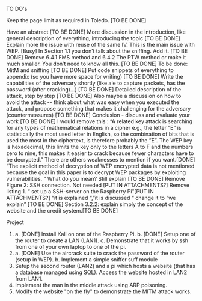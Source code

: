TO DO's

Keep the page limit as required in Toledo. [TO BE DONE]

Have an abstract [TO BE DONE]
More discussion in the introduction, like general description of everything, introducing the topic [TO BE DONE]
Explain more the issue with reuse of the same IV. This is the main issue with WEP. [Busy]
In Section 1.1 you don’t talk about the sniffing. Add it. [TO BE DONE]
Remove 6.4.1 FMS method and 6.4.2 The PTW method or make it much smaller. You don’t need to know all this. [TO BE DONE]
To be done: MitM and sniffing [TO BE DONE]
Put code snippets of everything to appendix (so you have more space for writing) [TO BE DONE]
Write the capabilities of the adversary shortly (like ale to capture packets, has the password (after cracking)...) [TO BE DONE]
Detailed description of the attack, step by step [TO BE DONE]
Also maybe a discussion on how to avoid the attack -- think about what was easy when you executed the attack, and propose something that makes it challenging for the adversary (countermeasures) [TO BE DONE]
Conclusion - discuss and evaluate your work [TO BE DONE]
I would remove this : “A related key attack is searching for any types of mathematical relations in a cipher e.g., the letter ”E” is statistically the most used letter in English, so the combination of bits that is used the most in the ciphertext, is therefore probably the ”E”. The WEP key is hexadecimal, this limits the key only to the letters A to F and the numbers zero to nine, this makes it easier to crack because fewer characters have to be decrypted.” There are others weaknesses to mention if you want.[DONE]
“The explicit method of decryption of WEP encrypted data is not mentioned because the goal in this paper is to decrypt WEP packages by exploiting vulnerabilities. “ What do you mean? Still explain [TO BE DONE]
Remove Figure 2: SSH connection. Not needed [PUT IN ATTACHMENTS?]
Remove listing 1. “ set up a SSH-server on the Raspberry Pi”[PUT IN ATTACHMENTS?]
“it is explained “,”it is discussed “ change it to “we explain” [TO BE DONE]
Section 3.2.2: explain simply the concept of the website and the credit system.[TO BE DONE]


Project 
1.   a. [DONE] Install Kali on one of the Raspberry Pi.
     b. [DONE] Setup one of the router to create a LAN (LAN1).
     c. Demonstrate that it works by ssh from one of your own laptop to one of the pi.
2.   a. [DONE] Use the aircrack suite to crack the password of the router (setup in WEP).
     b. Implement a simple sniffer suff module
3. Setup the second router (LAN2) and a pi which hosts a website (that has a database managed using SQL). Access the website hosted in LAN2 from LAN1.
4. Implement the man in the middle attack using ARP poisoning.
5. Modify the website "on the fly" to demonstrate the MITM attack works.
